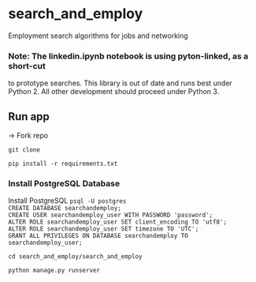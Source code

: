 # search_and_employ
Employment search algorithms for jobs and networking

### **Note:** The linkedin.ipynb notebook is using pyton-linked, as a short-cut
to prototype searches. This library is out of date and runs best under Python 2.
All other development should proceed under Python 3.

## Run app
-> Fork repo

`git clone`

`pip install -r requirements.txt`

### Install PostgreSQL Database
Install PostgreSQL
`psql -U postgres`  
`CREATE DATABASE searchandemploy;`  
`CREATE USER searchandemploy_user WITH PASSWORD 'password';`  
`ALTER ROLE searchandemploy_user SET client_encoding TO 'utf8';`  
`ALTER ROLE searchandemploy_user SET timezone TO 'UTC';`  
`GRANT ALL PRIVILEGES ON DATABASE searchandemploy TO searchandemploy_user;`  

`cd search_and_employ/search_and_employ`

`python manage.py runserver`
